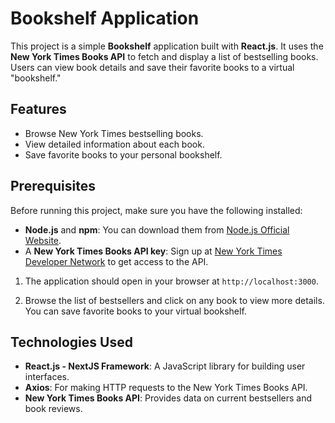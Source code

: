 # Bookshelf Application

This project is a simple **Bookshelf** application built with **React.js**. It uses the **New York Times Books API** to fetch and display a list of bestselling books. Users can view book details and save their favorite books to a virtual "bookshelf."

## Features

- Browse New York Times bestselling books.
- View detailed information about each book.
- Save favorite books to your personal bookshelf.

## Prerequisites

Before running this project, make sure you have the following installed:

- **Node.js** and **npm**: You can download them from [Node.js Official Website](https://nodejs.org/).
- A **New York Times Books API key**: Sign up at [New York Times Developer Network](https://developer.nytimes.com/) to get access to the API.


1. The application should open in your browser at `http://localhost:3000`.

2. Browse the list of bestsellers and click on any book to view more details. You can save favorite books to your virtual bookshelf.

## Technologies Used

- **React.js - NextJS Framework**: A JavaScript library for building user interfaces.
- **Axios**: For making HTTP requests to the New York Times Books API.
- **New York Times Books API**: Provides data on current bestsellers and book reviews.
